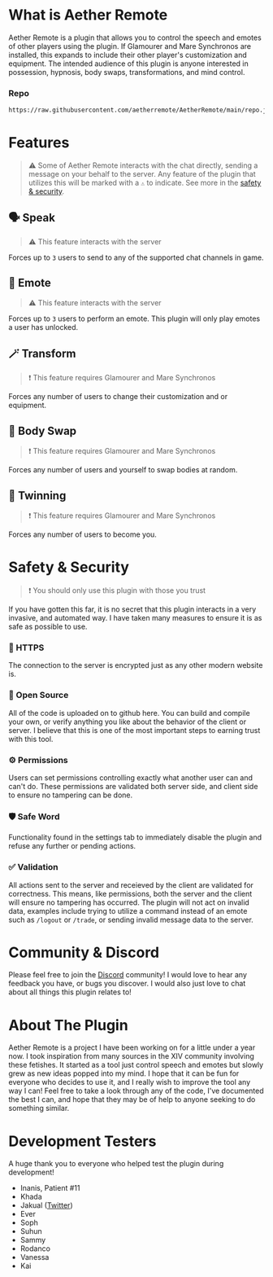 # What is Aether Remote
Aether Remote is a plugin that allows you to control the speech and emotes of other players using the plugin. If Glamourer and Mare Synchronos are installed, this expands to include their other player's customization and equipment. The intended audience of this plugin is anyone interested in possession, hypnosis, body swaps, transformations, and mind control.

### Repo
```sh
https://raw.githubusercontent.com/aetherremote/AetherRemote/main/repo.json
```

# Features
> ⚠️ Some of Aether Remote interacts with the chat directly, sending a message on your behalf to the server. Any feature of the plugin that utilizes this will be marked with a `⚠️` to indicate. See more in the [safety & security](#safety--security).

## 🗣️ Speak
> ⚠️ This feature interacts with the server

Forces up to `3` users to send to any of the supported chat channels in game.

## 💃 Emote
> ⚠️ This feature interacts with the server

Forces up to `3` users to perform an emote. This plugin will only play emotes a user has unlocked.

## 🪄 Transform
> ❗ This feature requires Glamourer and Mare Synchronos

Forces any number of users to change their customization and or equipment.

## 🔄 Body Swap
> ❗ This feature requires Glamourer and Mare Synchronos

Forces any number of users and yourself to swap bodies at random.

## 👯 Twinning
> ❗ This feature requires Glamourer and Mare Synchronos

Forces any number of users to become you. 

# Safety & Security
> ❗ You should only use this plugin with those you trust

If you have gotten this far, it is no secret that this plugin interacts in a very invasive, and automated way. I have taken many measures to ensure it is as safe as possible to use.

### 🔑 HTTPS
The connection to the server is encrypted just as any other modern website is.

### 📖 Open Source
All of the code is uploaded on to github here. You can build and compile your own, or verify anything you like about the behavior of the client or server. I believe that this is one of the most important steps to earning trust with this tool.

### ⚙️ Permissions
Users can set permissions controlling exactly what another user can and can't do. These permissions are validated both server side, and client side to ensure no tampering can be done.

### 🛡️ Safe Word
Functionality found in the settings tab to immediately disable the plugin and refuse any further or pending actions.

### ✅ Validation
All actions sent to the server and receieved by the client are validated for correctness. This means, like permissions, both the server and the client will ensure no tampering has occurred. The plugin will not act on invalid data, examples include trying to utilize a command instead of an emote such as `/logout` or `/trade`, or sending invalid message data to the server.

# Community & Discord
Please feel free to join the [Discord](https://discord.gg/aetherremote) community! I would love to hear any feedback you have, or bugs you discover. I would also just love to chat about all things this plugin relates to!

# About The Plugin
Aether Remote is a project I have been working on for a little under a year now. I took inspiration from many sources in the XIV community involving these fetishes. It started as a tool just control speech and emotes but slowly grew as new ideas popped into my mind. I hope that it can be fun for everyone who decides to use it, and I really wish to improve the tool any way I can! Feel free to take a look through any of the code, I've documented the best I can, and hope that they may be of help to anyone seeking to do something similar.

# Development Testers
A huge thank you to everyone who helped test the plugin during development!

- Inanis, Patient #11
- Khada
- Jakual ([Twitter](https://twitter.com/JakualPiccies))
- Ever
- Soph
- Suhun
- Sammy
- Rodanco
- Vanessa
- Kai
